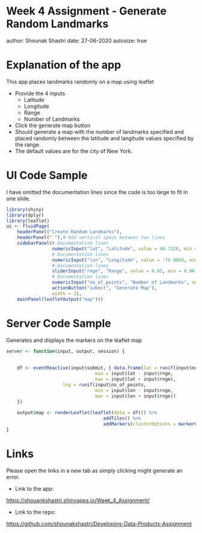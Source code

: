 Week 4 Assignment - Generate Random Landmarks
========================================================
author: Shounak Shastri
date: 27-06-2020
autosize: true

Explanation of the app
========================================================

This app places landmarks randomly on a map using leaflet

- Provide the 4 inputs
    - Latitude
    - Longitude
    - Range
    - Number of Landmarks
- Click the generate map button
- Should generate a map with the number of landmarks specified and placed randomly between the latitude and langitude values specified by the range.
- The default values are for the city of New York.

UI Code Sample
========================================================
I have omitted the documentation lines since the code is too large to fit in one slide.


```r
library(shiny)
library(dplyr)
library(leaflet)
ui <- fluidPage(
    headerPanel("Create Random Landmarks"),
    headerPanel(" "),# Add vertical space between two lines
    sidebarPanel(# Documentation lines
                 numericInput("lat", "Latitude", value = 40.7128, min = -90.0000, max = 90.0000 ),
                 # Documentation lines
                 numericInput("lon", "Longitude", value = -74.0060, min = -180.0000, max = 180.0000 ),
                 # Documentation lines
                 sliderInput("rnge", "Range", value = 0.05, min = 0.00, max = 1.00),
                 # Documentation lines
                 numericInput("no_of_points", "Number of Landmarks", value = 500, min = 100, max = 1500),
                 actionButton("submit", "Generate Map"),
                 width = 3),
    mainPanel(leafletOutput("map")))
```

Server Code Sample
========================================================
Generates and displays the markers on the leaflet map


```r
server <- function(input, output, session) {
    
    
    df <- eventReactive(input$submit, { data.frame(lat = runif(input$no_of_points,
                                 min = input$lat - input$rnge,
                                 max = input$lat + input$rnge),
                     lng = runif(input$no_of_points,
                                 min = input$lon - input$rnge,
                                 max = input$lon + input$rnge))
    })
    
    output$map <- renderLeaflet(leaflet(data = df()) %>%
                                    addTiles() %>%
                                    addMarkers(clusterOptions = markerClusterOptions()))
}
```

Links
========================================================
Please open the links in a new tab as simply clicking might generate an error.

- Link to the app:

<https://shouankshastri.shinyapps.io/Week_4_Assignment/>

- Link to the repo:

<https://github.com/shounakshastri/Developing-Data-Products-Assignment>
